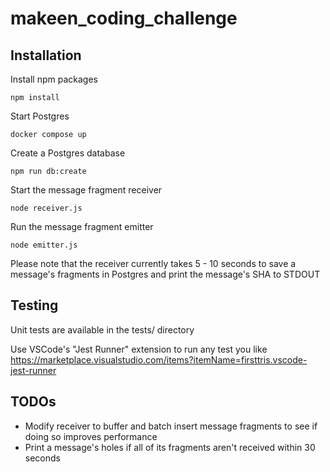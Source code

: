 # makeen_coding_challenge

## Installation

Install npm packages

```
npm install
```

Start Postgres

```
docker compose up
```

Create a Postgres database

```
npm run db:create
```

Start the message fragment receiver

```
node receiver.js
```

Run the message fragment emitter

```
node emitter.js
```

Please note that the receiver currently takes 5 - 10 seconds to save a message's fragments in Postgres and print the message's SHA to STDOUT

## Testing

Unit tests are available in the tests/ directory

Use VSCode's "Jest Runner" extension to run any test you like https://marketplace.visualstudio.com/items?itemName=firsttris.vscode-jest-runner

## TODOs

- Modify receiver to buffer and batch insert message fragments to see if doing so improves performance
- Print a message's holes if all of its fragments aren't received within 30 seconds
